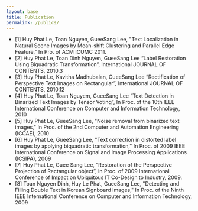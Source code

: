```yaml
---
layout: base
title: Publication
permalink: /publics/
---
```


<ul>
<li>
[1] Huy Phat Le, Toan Nguyen, GueeSang Lee, "Text Localization in Natural Scene  Images by Mean-shift Clustering and Parallel Edge Feature," In Pro. of ACM ICUMC 2011.
</li>
<li>
[2] Huy Phat Le, Toan Dinh Nguyen, GueeSang Lee “Label Restoration Using  Biquadratic Transformation”, International JOURNAL OF CONTENTS, 2010.3 
</li>

<li>
[3] Huy Phat Le, Kavitha Madhubalan, GueeSang Lee “Rectification of Perspective Text Images on Rectangular”, International JOURNAL OF CONTENTS, 2010.12 
</li>

<li>
[4] Huy Phat Le, Toan Nguyem, GueeSang Lee “Text Detection in Binarized Text Images by Tensor Voting”, In Proc. of the 10th IEEE International Conference on Computer and Information Technology, 2010 
</li>

<li>
[5] Huy Phat Le, GueeSang Lee, "Noise removal from binarized text images," In Proc. of the 2nd Computer and Automation Engineering (ICCAE), 2010
</li>

<li>
[6] Huy Phat Le, GueeSang Lee, "Text correction in distorted label images by applying biquadratic transformation," In Proc. of 2009 IEEE International Conference on Signal and Image Processing Applications (ICSIPA), 2009 
</li>

<li>
[7] Huy Phat Le, Guee Sang Lee, “Restoration of the Perspective Projection of Rectangular object”, In Proc. of 2009 International Conference of Impact on Ubiquitous IT Co-Design to Industry, 2009. 
</li>

<li>
[8] Toan Nguyen Dinh, Huy Le Phat, GueeSang Lee, "Detecting and Filling Double Text in Korean Signboard Images," In Proc. of the Ninth IEEE International Conference on Computer and Information Technology, 2009 
</li>
</ul>